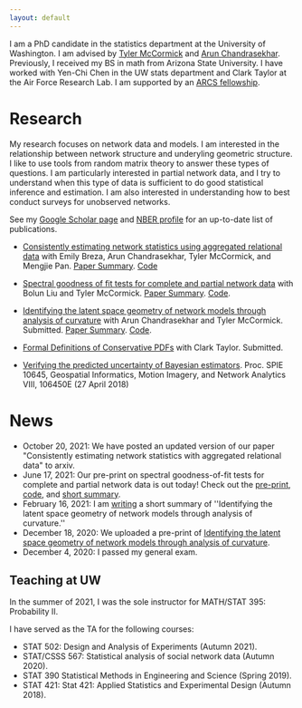 ```yaml
---
layout: default
---
```


I am a PhD candidate in the statistics department at the University of Washington. I am advised by [Tyler McCormick](https://thmccormick.github.io/) and [Arun Chandrasekhar](https://web.stanford.edu/~arungc/). Previously, I received my BS in math from Arizona State University. I have worked with Yen-Chi Chen in the UW stats department and Clark Taylor at the Air Force Research Lab. I am supported by an [ARCS fellowship](https://www.arcsfoundation.org/national-homepage).


# Research
My research focuses on network data and models. I am interested in the relationship between network structure and underyling geometric structure. 
I like to use tools from random matrix theory to answer these types of questions.  I am particularly interested in partial network data, and I try to understand when this type of data is sufficient to do good statistical inference and estimation. I am also interested in understanding how to best conduct surveys for unobserved networks.

See my [Google Scholar page](https://scholar.google.com/citations?user=Ab-RAckAAAAJ&hl=en) and [NBER profile](https://www.nber.org/people/shane_lubold?page=1&perPage=50) for an up-to-date list of publications. 

- [Consistently estimating network statistics using aggregated relational data](https://arxiv.org/abs/1908.09881) with Emily Breza, Arun Chandrasekhar, Tyler McCormick, and Mengjie Pan. [Paper Summary](https://slubold.github.io/ARD_Consistent_Estimation/). [Code](https://github.com/slubold/ARD_Consistent_Estimation)

- [Spectral goodness of fit tests for complete and partial network data](https://arxiv.org/abs/2106.09702) with Bolun Liu and Tyler McCormick. [Paper Summary](GOF_Summary.md). [Code](https://github.com/slubold/Network_GOF).

- [Identifying the latent space geometry of network models through analysis of curvature](https://arxiv.org/abs/2012.10559) with Arun Chandrasekhar and Tyler McCormick. Submitted. [Paper Summary](LS_Geometry_Summary.md). [Code](https://github.com/slubold/LS_Geometry).

- [Formal Definitions of Conservative PDFs](https://arxiv.org/pdf/1912.06780) with Clark Taylor. Submitted.

- [Verifying the predicted uncertainty of Bayesian estimators](https://www.spiedigitallibrary.org/conference-proceedings-of-spie/10645/106450E/Verifying-the-predicted-uncertainty-of-Bayesian-estimators/10.1117/12.2304954.short?SSO=1). Proc. SPIE 10645, Geospatial Informatics, Motion Imagery, and Network Analytics VIII, 106450E (27 April 2018)



# News 
- October 20, 2021: We have posted an updated version of our paper "Consistently estimating network statistics with aggregated relational data" to arxiv.
- June 17, 2021: Our pre-print on spectral goodness-of-fit tests for complete and partial network data is out today! Check out the [pre-print](https://arxiv.org/abs/2106.09702), [code](https://github.com/slubold/LS_Geometry), and [short summary](GOF_Summary.md). 
- February 16, 2021: I am [writing](LS_Geometry_Summary.md) a short summary of ''Identifying the latent space geometry of network models through analysis of curvature.'' 
- December 18, 2020: We uploaded a pre-print of [Identifying the latent space geometry of network models through analysis of curvature](https://arxiv.org/abs/2012.10559). 
- December 4, 2020: I passed my general exam. 


## Teaching at UW

In the summer of 2021, I was the sole instructor for MATH/STAT 395: Probability II. 

I have served as the TA for the following courses:
- STAT 502: Design and Analysis of Experiments (Autumn 2021).
- STAT/CSSS 567: Statistical analysis of social network data (Autumn 2020). 
- STAT 390 Statistical Methods in Engineering and Science (Spring 2019).
- STAT 421: Stat 421: Applied Statistics and Experimental Design (Autumn 2018). 


